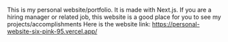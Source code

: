 This is my personal website/portfolio.
It is made with Next.js.
If you are a hiring manager or related job, this website is a good place for you to see my projects/accomplishments
Here is the website link: https://personal-website-six-pink-95.vercel.app/
